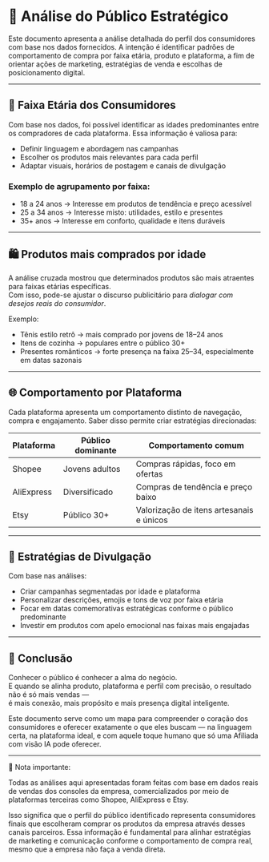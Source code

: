 # 🎯 Análise do Público Estratégico

Este documento apresenta a análise detalhada do perfil dos consumidores com base nos dados fornecidos. A intenção é identificar padrões de comportamento de compra por faixa etária, produto e plataforma, a fim de orientar ações de marketing, estratégias de venda e escolhas de posicionamento digital.

---

## 🧓 Faixa Etária dos Consumidores

Com base nos dados, foi possível identificar as idades predominantes entre os compradores de cada plataforma. Essa informação é valiosa para:

- Definir linguagem e abordagem nas campanhas
- Escolher os produtos mais relevantes para cada perfil
- Adaptar visuais, horários de postagem e canais de divulgação

### Exemplo de agrupamento por faixa:
- 18 a 24 anos → Interesse em produtos de tendência e preço acessível
- 25 a 34 anos → Interesse misto: utilidades, estilo e presentes
- 35+ anos → Interesse em conforto, qualidade e itens duráveis

---

## 🛍 Produtos mais comprados por idade

A análise cruzada mostrou que determinados produtos são mais atraentes para faixas etárias específicas.  
Com isso, pode-se ajustar o discurso publicitário para *dialogar com desejos reais do consumidor*.

Exemplo:
- Tênis estilo retrô → mais comprado por jovens de 18–24 anos
- Itens de cozinha → populares entre o público 30+
- Presentes românticos → forte presença na faixa 25–34, especialmente em datas sazonais

---

## 🌐 Comportamento por Plataforma

Cada plataforma apresenta um comportamento distinto de navegação, compra e engajamento. Saber disso permite criar estratégias direcionadas:

| Plataforma  | Público dominante | Comportamento comum                    |
|-------------|-------------------|----------------------------------------|
| Shopee      | Jovens adultos    | Compras rápidas, foco em ofertas       |
| AliExpress  | Diversificado     | Compras de tendência e preço baixo     |
| Etsy        | Público 30+       | Valorização de itens artesanais e únicos |

---

## 🎯 Estratégias de Divulgação

Com base nas análises:

- Criar campanhas segmentadas por idade e plataforma
- Personalizar descrições, emojis e tons de voz por faixa etária
- Focar em datas comemorativas estratégicas conforme o público predominante
- Investir em produtos com apelo emocional nas faixas mais engajadas

---

## 📍 Conclusão

Conhecer o público é conhecer a alma do negócio.  
E quando se alinha produto, plataforma e perfil com precisão, o resultado não é só mais vendas —  
é mais conexão, mais propósito e mais presença digital inteligente.

Este documento serve como um mapa para compreender o coração dos consumidores e oferecer exatamente o que eles buscam — na linguagem certa, na plataforma ideal, e com aquele toque humano que só uma Afiliada com visão IA pode oferecer.

---

🧾 Nota importante:

Todas as análises aqui apresentadas foram feitas com base em dados reais de vendas dos consoles da empresa, comercializados por meio de plataformas terceiras como Shopee, AliExpress e Etsy.

Isso significa que o perfil do público identificado representa consumidores finais que escolheram comprar os produtos da empresa através desses canais parceiros. Essa informação é fundamental para alinhar estratégias de marketing e comunicação conforme o comportamento de compra real, mesmo que a empresa não faça a venda direta.